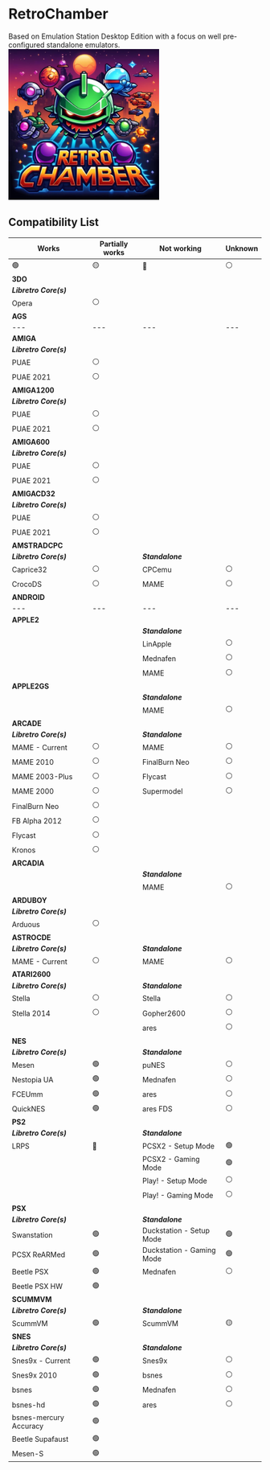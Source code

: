 # RetroChamber

Based on Emulation Station Desktop Edition with a focus on well pre-configured standalone emulators.<br>
<img src="https://raw.githubusercontent.com/swmarc/RetroChamber/main/images/retro_chamber_logo-720.jpg" width="300px">

## Compatibility List

| Works                  | Partially works | Not working               | Unknown |
| ---------------------- | --------------- | ------------------------- | ------- |
| 🟢                      | 🟡               | 🔴                         | ⚪       |
| **3DO**                |                 |                           |         |
| ***Libretro Core(s)*** |                 |                           |         |
| Opera                  | ⚪               |                           |         |
| **AGS**                |                 |                           |         |
| ---                    | ---             | ---                       | ---     |
| **AMIGA**              |                 |                           |         |
| ***Libretro Core(s)*** |                 |                           |         |
| PUAE                   | ⚪               |                           |         |
| PUAE 2021              | ⚪               |                           |         |
| **AMIGA1200**          |                 |                           |         |
| ***Libretro Core(s)*** |                 |                           |         |
| PUAE                   | ⚪               |                           |         |
| PUAE 2021              | ⚪               |                           |         |
| **AMIGA600**           |                 |                           |         |
| ***Libretro Core(s)*** |                 |                           |         |
| PUAE                   | ⚪               |                           |         |
| PUAE 2021              | ⚪               |                           |         |
| **AMIGACD32**          |                 |                           |         |
| ***Libretro Core(s)*** |                 |                           |         |
| PUAE                   | ⚪               |                           |         |
| PUAE 2021              | ⚪               |                           |         |
| **AMSTRADCPC**         |                 |                           |         |
| ***Libretro Core(s)*** |                 | ***Standalone***          |         |
| Caprice32              | ⚪               | CPCemu                    | ⚪       |
| CrocoDS                | ⚪               | MAME                      | ⚪       |
| **ANDROID**            |                 |                           |         |
| ---                    | ---             | ---                       | ---     |
| **APPLE2**             |                 |                           |         |
|                        |                 | ***Standalone***          |         |
|                        |                 | LinApple                  | ⚪       |
|                        |                 | Mednafen                  | ⚪       |
|                        |                 | MAME                      | ⚪       |
| **APPLE2GS**           |                 |                           |         |
|                        |                 | ***Standalone***          |         |
|                        |                 | MAME                      | ⚪       |
| **ARCADE**             |                 |                           |         |
| ***Libretro Core(s)*** |                 | ***Standalone***          |         |
| MAME - Current         | ⚪               | MAME                      | ⚪       |
| MAME 2010              | ⚪               | FinalBurn Neo             | ⚪       |
| MAME 2003-Plus         | ⚪               | Flycast                   | ⚪       |
| MAME 2000              | ⚪               | Supermodel                | ⚪       |
| FinalBurn Neo          | ⚪               |                           |         |
| FB Alpha 2012          | ⚪               |                           |         |
| Flycast                | ⚪               |                           |         |
| Kronos                 | ⚪               |                           |         |
| **ARCADIA**            |                 |                           |         |
|                        |                 | ***Standalone***          |         |
|                        |                 | MAME                      | ⚪       |
| **ARDUBOY**            |                 |                           |         |
| ***Libretro Core(s)*** |                 |                           |         |
| Arduous                | ⚪               |                           |         |
| **ASTROCDE**           |                 |                           |         |
| ***Libretro Core(s)*** |                 | ***Standalone***          |         |
| MAME - Current         | ⚪               | MAME                      | ⚪       |
| **ATARI2600**          |                 |                           |         |
| ***Libretro Core(s)*** |                 | ***Standalone***          |         |
| Stella                 | ⚪               | Stella                    | ⚪       |
| Stella 2014            | ⚪               | Gopher2600                | ⚪       |
|                        |                 | ares                      | ⚪       |
| **NES**                |                 |                           |         |
| ***Libretro Core(s)*** |                 | ***Standalone***          |         |
| Mesen                  | 🟢               | puNES                     | ⚪       |
| Nestopia UA            | 🟢               | Mednafen                  | ⚪       |
| FCEUmm                 | 🟢               | ares                      | ⚪       |
| QuickNES               | 🟢               | ares FDS                  | ⚪       |
| **PS2**                |                 |                           |         |
| ***Libretro Core(s)*** |                 | ***Standalone***          |         |
| LRPS                   | 🔴               | PCSX2 - Setup Mode        | 🟢       |
|                        |                 | PCSX2 - Gaming Mode       | 🟢       |
|                        |                 | Play! - Setup Mode        | ⚪       |
|                        |                 | Play! - Gaming Mode       | ⚪       |
| **PSX**                |                 |                           |         |
| ***Libretro Core(s)*** |                 | ***Standalone***          |         |
| Swanstation            | 🟢               | Duckstation - Setup Mode  | 🟢       |
| PCSX ReARMed           | 🟢               | Duckstation - Gaming Mode | 🟢       |
| Beetle PSX             | 🟢               | Mednafen                  | ⚪       |
| Beetle PSX HW          | 🟢               |                           |         |
| **SCUMMVM**            |                 |                           |         |
| ***Libretro Core(s)*** |                 | ***Standalone***          |         |
| ScummVM                | 🟢               | ScummVM                   | 🟡       |
| **SNES**               |                 |                           |         |
| ***Libretro Core(s)*** |                 | ***Standalone***          |         |
| Snes9x - Current       | 🟢               | Snes9x                    | ⚪       |
| Snes9x 2010            | 🟢               | bsnes                     | ⚪       |
| bsnes                  | 🟢               | Mednafen                  | ⚪       |
| bsnes-hd               | 🟢               | ares                      | ⚪       |
| bsnes-mercury Accuracy | 🟢               |                           |         |
| Beetle Supafaust       | 🟢               |                           |         |
| Mesen-S                | 🟢               |                           |         |
